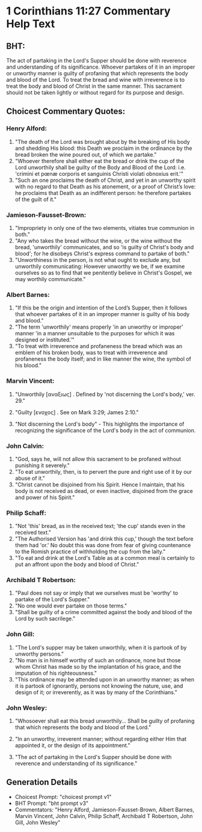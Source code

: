 # 1 Corinthians 11:27 Commentary Help Text

## BHT:
The act of partaking in the Lord's Supper should be done with reverence and understanding of its significance. Whoever partakes of it in an improper or unworthy manner is guilty of profaning that which represents the body and blood of the Lord. To treat the bread and wine with irreverence is to treat the body and blood of Christ in the same manner. This sacrament should not be taken lightly or without regard for its purpose and design.

## Choicest Commentary Quotes:
### Henry Alford:
1. "The death of the Lord was brought about by the breaking of His body and shedding His blood: this Death we proclaim in the ordinance by the bread broken the wine poured out, of which we partake." 
2. "Whoever therefore shall either eat the bread or drink the cup of the Lord unworthily shall be guilty of the Body and Blood of the Lord: i.e. 'crimini et pœnæ corporis et sanguinis Christi violati obnoxius erit.'" 
3. "Such an one proclaims the death of Christ, and yet in an unworthy spirit with no regard to that Death as his atonement, or a proof of Christ’s love: he proclaims that Death as an indifferent person: he therefore partakes of the guilt of it."

### Jamieson-Fausset-Brown:
1. "Impropriety in only one of the two elements, vitiates true communion in both."
2. "Any who takes the bread without the wine, or the wine without the bread, 'unworthily' communicates, and so 'is guilty of Christ's body and blood'; for he disobeys Christ's express command to partake of both."
3. "Unworthiness in the person, is not what ought to exclude any, but unworthily communicating: However unworthy we be, if we examine ourselves so as to find that we penitently believe in Christ's Gospel, we may worthily communicate."

### Albert Barnes:
1. "If this be the origin and intention of the Lord’s Supper, then it follows that whoever partakes of it in an improper manner is guilty of his body and blood."
2. "The term 'unworthily' means properly 'in an unworthy or improper' manner 'in a manner unsuitable to the purposes for which it was designed or instituted.'"
3. "To treat with irreverence and profaneness the bread which was an emblem of his broken body, was to treat with irreverence and profaneness the body itself; and in like manner the wine, the symbol of his blood."

### Marvin Vincent:
1. "Unworthily [αναξιως] . Defined by 'not discerning the Lord's body,' ver. 29." 

2. "Guilty [ενοχος] . See on Mark 3:29; James 2:10." 

3. "Not discerning the Lord's body" - This highlights the importance of recognizing the significance of the Lord's body in the act of communion.

### John Calvin:
1. "God, says he, will not allow this sacrament to be profaned without punishing it severely."
2. "To eat unworthily, then, is to pervert the pure and right use of it by our abuse of it."
3. "Christ cannot be disjoined from his Spirit. Hence I maintain, that his body is not received as dead, or even inactive, disjoined from the grace and power of his Spirit."

### Philip Schaff:
1. "Not 'this' bread, as in the received text; 'the cup' stands even in the received text." 
2. "The Authorised Version has 'and drink this cup,' though the text before them had 'or.' No doubt this was done from fear of giving countenance to the Romish practice of withholding the cup from the laity."
3. "To eat and drink at the Lord's Table as at a common meal is certainly to put an affront upon the body and blood of Christ."

### Archibald T Robertson:
1. "Paul does not say or imply that we ourselves must be 'worthy' to partake of the Lord's Supper."
2. "No one would ever partake on those terms."
3. "Shall be guilty of a crime committed against the body and blood of the Lord by such sacrilege."

### John Gill:
1. "The Lord's supper may be taken unworthily, when it is partook of by unworthy persons."
2. "No man is in himself worthy of such an ordinance, none but those whom Christ has made so by the implantation of his grace, and the imputation of his righteousness."
3. "This ordinance may be attended upon in an unworthy manner; as when it is partook of ignorantly, persons not knowing the nature, use, and design of it; or irreverently, as it was by many of the Corinthians."

### John Wesley:
1. "Whosoever shall eat this bread unworthily... Shall be guilty of profaning that which represents the body and blood of the Lord." 

2. "In an unworthy, irreverent manner; without regarding either Him that appointed it, or the design of its appointment." 

3. "The act of partaking in the Lord's Supper should be done with reverence and understanding of its significance."


## Generation Details
- Choicest Prompt: "choicest prompt v1"
- BHT Prompt: "bht prompt v3"
- Commentators: "Henry Alford, Jamieson-Fausset-Brown, Albert Barnes, Marvin Vincent, John Calvin, Philip Schaff, Archibald T Robertson, John Gill, John Wesley"
